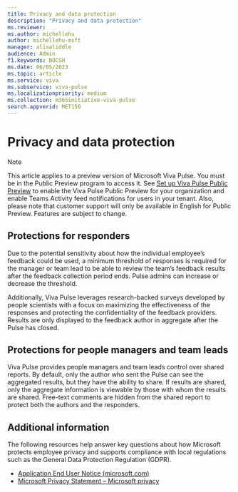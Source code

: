 ```yaml
---
title: Privacy and data protection
description: "Privacy and data protection"
ms.reviewer: 
ms.author: michellehu
author: michellehu-msft
manager: alisaliddle
audience: Admin
f1.keywords: NOCSH
ms.date: 06/05/2023
ms.topic: article
ms.service: viva
ms.subservice: viva-pulse
ms.localizationpriority: medium
ms.collection: m365initiative-viva-pulse  
search.appverid: MET150
---
```


# Privacy and data protection

> [!NOTE]
> This article applies to a preview version of Microsoft Viva Pulse. You must be in the Public Preview program to access it. See [Set up Viva Pulse Public Preview](../setup-admin-access/set-up-viva-pulse-public-preview-for-your-organization.md) to enable the Viva Pulse Public Preview for your organization and enable Teams Activity feed notifications for users in your tenant. Also, please note that customer support will only be available in English for Public Preview. Features are subject to change.

## Protections for responders

Due to the potential sensitivity about how the individual employee’s feedback could be used, a minimum threshold of responses is required for the manager or team lead to be able to review the team’s feedback results after the feedback collection period ends. Pulse admins can increase or decrease the threshold.

Additionally, Viva Pulse leverages research-backed surveys developed by people scientists with a focus on maximizing the effectiveness of the responses and protecting the confidentiality of the feedback providers. Results are only displayed to the feedback author in aggregate after the Pulse has closed.

## Protections for people managers and team leads

Viva Pulse provides people managers and team leads control over shared reports. By default, only the author who sent the Pulse can see the aggregated results, but they have the ability to share. If results are shared, only the aggregate information is viewable by those with whom the results are shared. Free-text comments are hidden from the shared report to protect both the authors and the responders.

## Additional information

The following resources help answer key questions about how Microsoft protects employee privacy and supports compliance with local regulations such as the General Data Protection Regulation (GDPR).
* [Application End User Notice (microsoft.com)](https://support.microsoft.com/office/application-end-user-notice-bc6027fe-68c3-4758-a70d-cfe97c43b4e2)
* [Microsoft Privacy Statement – Microsoft privacy](https://privacy.microsoft.com/privacystatement)
